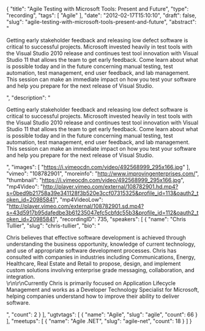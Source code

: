 {
  "title": "Agile Testing with Microsoft Tools: Present and Future",
  "type": "recording",
  "tags": [
    "Agile"
  ],
  "date": "2012-02-17T15:10:10",
  "draft": false,
  "slug": "agile-testing-with-microsoft-tools-present-and-future",
  "abstract": "<p>Getting early stakeholder feedback and releasing low defect software is critical to successful projects. Microsoft invested heavily in test tools with the Visual Studio 2010 release and continues test tool innovation with Visual Studio 11 that allows the team to get early feedback. Come learn about what is possible today and in the future concerning manual testing, test automation, test management, end user feedback, and lab management. This session can make an immediate impact on how you test your software and help you prepare for the next release of Visual Studio.</p>",
  "description": "<p>Getting early stakeholder feedback and releasing low defect software is critical to successful projects. Microsoft invested heavily in test tools with the Visual Studio 2010 release and continues test tool innovation with Visual Studio 11 that allows the team to get early feedback. Come learn about what is possible today and in the future concerning manual testing, test automation, test management, end user feedback, and lab management. This session can make an immediate impact on how you test your software and help you prepare for the next release of Visual Studio.</p>",
  "images": [
    "https://i.vimeocdn.com/video/492568999_295x166.jpg"
  ],
  "vimeo": "108782901",
  "moreinfo": "http://www.improvingenterprises.com/",
  "thumbnail": "https://i.vimeocdn.com/video/492568999_295x166.jpg",
  "mp4Video": "http://player.vimeo.com/external/108782901.hd.mp4?s=0bed9b21758a39e341128f3b520e3ccf07315325&profile_id=113&oauth2_token_id=20985841",
  "mp4VideoLow": "http://player.vimeo.com/external/108782901.sd.mp4?s=43d5917b95dafedbe3b61235047efc5cbfdc55b3&profile_id=112&oauth2_token_id=20985841",
  "recordingID": 735,
  "speakers": [
    {
      "name": "Chris Tullier",
      "slug": "chris-tullier",
      "bio": "<p>Chris believes that effective software development is achieved through understanding the business opportunity, knowledge of current technology, and use of appropriate software development processes. Chris has consulted with companies in industries including Communications, Energy, Healthcare, Real Estate and Retail to propose, design, and implement custom solutions involving enterprise grade messaging, collaboration, and integration.<br />\r\n\r\nCurrently Chris is primarily focused on Application Lifecycle Management and works as a Developer Technology Specialist for Microsoft, helping companies understand how to improve their ability to deliver software.</p>",
      "count": 2
    }
  ],
  "ugtvtags": [
    {
      "name": "Agile",
      "slug": "agile",
      "count": 66
    }
  ],
  "meetups": [
    {
      "name": "Agile .NET",
      "slug": "agile-net",
      "count": 18
    }
  ]
}